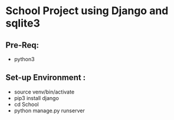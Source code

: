 # School Project using Django and sqlite3

## Pre-Req:
- python3

## Set-up Environment : 
- source venv/bin/activate
- pip3 install django
- cd School
- python manage.py runserver


